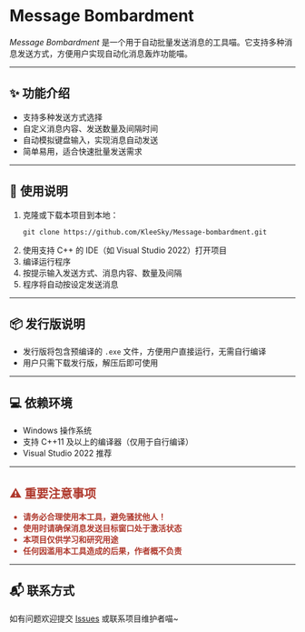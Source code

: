 <h1>Message Bombardment</h1>

<p><em>Message Bombardment</em> 是一个用于自动批量发送消息的工具喵。它支持多种消息发送方式，方便用户实现自动化消息轰炸功能喵。</p>

<hr/>

<h2>✨ 功能介绍</h2>
<ul>
  <li>支持多种发送方式选择</li>
  <li>自定义消息内容、发送数量及间隔时间</li>
  <li>自动模拟键盘输入，实现消息自动发送</li>
  <li>简单易用，适合快速批量发送需求</li>
</ul>

<hr/>

<h2>🚀 使用说明</h2>
<ol>
  <li>克隆或下载本项目到本地：
    <pre><code>git clone https://github.com/KleeSky/Message-bombardment.git</code></pre>
  </li>
  <li>使用支持 C++ 的 IDE（如 Visual Studio 2022）打开项目</li>
  <li>编译运行程序</li>
  <li>按提示输入发送方式、消息内容、数量及间隔</li>
  <li>程序将自动按设定发送消息</li>
</ol>

<hr/>

<h2>📦 发行版说明</h2>
<ul>
  <li>发行版将包含预编译的 <code>.exe</code> 文件，方便用户直接运行，无需自行编译</li>
  <li>用户只需下载发行版，解压后即可使用</li>
</ul>

<hr/>

<h2>💻 依赖环境</h2>
<ul>
  <li>Windows 操作系统</li>
  <li>支持 C++11 及以上的编译器（仅用于自行编译）</li>
  <li>Visual Studio 2022 推荐</li>
</ul>

<hr/>

<h2 style="color:#b03a2e;">⚠️ 重要注意事项</h2>
<ul style="color:#b03a2e; font-weight:bold;">
  <li>请务必合理使用本工具，避免骚扰他人！</li>
  <li>使用时请确保消息发送目标窗口处于激活状态</li>
  <li>本项目仅供学习和研究用途</li>
  <li>任何因滥用本工具造成的后果，作者概不负责</li>
</ul>

<hr/>

<h2>📬 联系方式</h2>
<p>如有问题欢迎提交 <a href="https://github.com/KleeSky/Message-bombardment/issues" target="_blank" rel="noopener noreferrer">Issues</a> 或联系项目维护者喵~</p>
